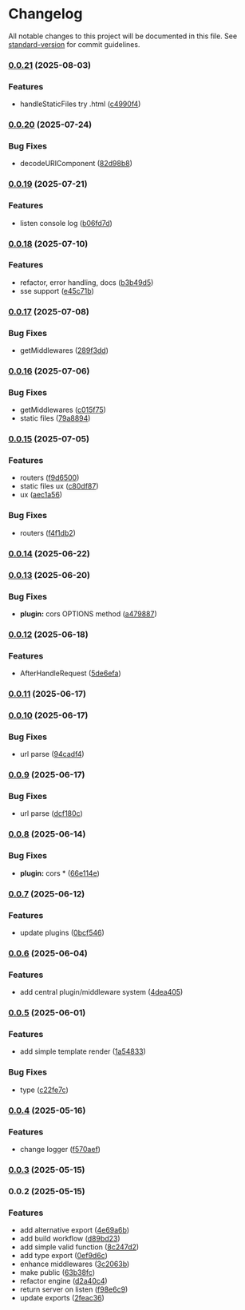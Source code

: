 # Changelog

All notable changes to this project will be documented in this file. See [standard-version](https://github.com/conventional-changelog/standard-version) for commit guidelines.

### [0.0.21](https://github.com/wxn0brP/FalconFrame/compare/v0.0.20...v0.0.21) (2025-08-03)


### Features

* handleStaticFiles try .html ([c4990f4](https://github.com/wxn0brP/FalconFrame/commit/c4990f40da32c0ea3aedf0aca8dd4fc9d86cbf50))

### [0.0.20](https://github.com/wxn0brP/FalconFrame/compare/v0.0.19...v0.0.20) (2025-07-24)


### Bug Fixes

* decodeURIComponent ([82d98b8](https://github.com/wxn0brP/FalconFrame/commit/82d98b854a6376c5cae84c43bdfaf782355ea4b8))

### [0.0.19](https://github.com/wxn0brP/FalconFrame/compare/v0.0.18...v0.0.19) (2025-07-21)


### Features

* listen console log ([b06fd7d](https://github.com/wxn0brP/FalconFrame/commit/b06fd7d98ce9090e33911d133b6cae5b1b367848))

### [0.0.18](https://github.com/wxn0brP/FalconFrame/compare/v0.0.17...v0.0.18) (2025-07-10)


### Features

* refactor, error handling, docs ([b3b49d5](https://github.com/wxn0brP/FalconFrame/commit/b3b49d56d6d3435ff62177ae4e0228b9153a718d))
* sse support ([e45c71b](https://github.com/wxn0brP/FalconFrame/commit/e45c71bfedca2c104579d4035724e8e114f12f04))

### [0.0.17](https://github.com/wxn0brP/FalconFrame/compare/v0.0.16...v0.0.17) (2025-07-08)


### Bug Fixes

* getMiddlewares ([289f3dd](https://github.com/wxn0brP/FalconFrame/commit/289f3dd0ad7f0825e0f77d109a57ddd8d0c77c6c))

### [0.0.16](https://github.com/wxn0brP/FalconFrame/compare/v0.0.15...v0.0.16) (2025-07-06)


### Bug Fixes

* getMiddlewares ([c015f75](https://github.com/wxn0brP/FalconFrame/commit/c015f75102b91bbe921b2a702763ac7a711eb5e1))
* static files ([79a8894](https://github.com/wxn0brP/FalconFrame/commit/79a889408db339ff77909df1946a8ec1bf3d7c59))

### [0.0.15](https://github.com/wxn0brP/FalconFrame/compare/v0.0.14...v0.0.15) (2025-07-05)


### Features

* routers ([f9d6500](https://github.com/wxn0brP/FalconFrame/commit/f9d65005ecd5018dfe2cc1a9f9d94f0dfe6c7294))
* static files ux ([c80df87](https://github.com/wxn0brP/FalconFrame/commit/c80df87a915beeb69f0fd345454c6ba864daf327))
* ux ([aec1a56](https://github.com/wxn0brP/FalconFrame/commit/aec1a56eeed4fda06486736ba3b709c0c2dd6f44))


### Bug Fixes

* routers ([f4f1db2](https://github.com/wxn0brP/FalconFrame/commit/f4f1db21363fc3a9e563b00a6a134b0bf7dc5546))

### [0.0.14](https://github.com/wxn0brP/FalconFrame/compare/v0.0.13...v0.0.14) (2025-06-22)

### [0.0.13](https://github.com/wxn0brP/FalconFrame/compare/v0.0.12...v0.0.13) (2025-06-20)


### Bug Fixes

* **plugin:** cors OPTIONS method ([a479887](https://github.com/wxn0brP/FalconFrame/commit/a479887ef604b94125a14a6f2b4d0dd687469c98))

### [0.0.12](https://github.com/wxn0brP/FalconFrame/compare/v0.0.11...v0.0.12) (2025-06-18)


### Features

* AfterHandleRequest ([5de6efa](https://github.com/wxn0brP/FalconFrame/commit/5de6efadc8331bb77e9140d50f1bdb08ba60d620))

### [0.0.11](https://github.com/wxn0brP/FalconFrame/compare/v0.0.10...v0.0.11) (2025-06-17)

### [0.0.10](https://github.com/wxn0brP/FalconFrame/compare/v0.0.9...v0.0.10) (2025-06-17)


### Bug Fixes

* url parse ([94cadf4](https://github.com/wxn0brP/FalconFrame/commit/94cadf43718077d2af511e1edb6500ae7ca02b0a))

### [0.0.9](https://github.com/wxn0brP/FalconFrame/compare/v0.0.8...v0.0.9) (2025-06-17)


### Bug Fixes

* url parse ([dcf180c](https://github.com/wxn0brP/FalconFrame/commit/dcf180c42f974b8ed173d07bcb09597f712bb219))

### [0.0.8](https://github.com/wxn0brP/FalconFrame/compare/v0.0.7...v0.0.8) (2025-06-14)


### Bug Fixes

* **plugin:** cors * ([66e114e](https://github.com/wxn0brP/FalconFrame/commit/66e114e90fe79cc89dcdf7f121ca08809018548f))

### [0.0.7](https://github.com/wxn0brP/FalconFrame/compare/v0.0.6...v0.0.7) (2025-06-12)


### Features

* update plugins ([0bcf546](https://github.com/wxn0brP/FalconFrame/commit/0bcf546c68bbd74ba61ba3e19bf567d352aeaeb3))

### [0.0.6](https://github.com/wxn0brP/FalconFrame/compare/v0.0.5...v0.0.6) (2025-06-04)


### Features

* add central plugin/middleware system ([4dea405](https://github.com/wxn0brP/FalconFrame/commit/4dea4053ef8bfbd8294c2706134fde6fd9628320))

### [0.0.5](https://github.com/wxn0brP/FalconFrame/compare/v0.0.4...v0.0.5) (2025-06-01)


### Features

* add simple template render ([1a54833](https://github.com/wxn0brP/FalconFrame/commit/1a54833fe5e08b7814105f7b6a88db87aa37eeb5))


### Bug Fixes

* type ([c22fe7c](https://github.com/wxn0brP/FalconFrame/commit/c22fe7c3a0a4f1d3dbb1e9041eb857691600f96c))

### [0.0.4](https://github.com/wxn0brP/FalconFrame/compare/v0.0.3...v0.0.4) (2025-05-16)


### Features

* change logger ([f570aef](https://github.com/wxn0brP/FalconFrame/commit/f570aef5000d274ece6ac2f8b68b9d8621a08283))

### [0.0.3](https://github.com/wxn0brP/FalconFrame/compare/v0.0.2...v0.0.3) (2025-05-15)

### 0.0.2 (2025-05-15)


### Features

* add alternative export ([4e69a6b](https://github.com/wxn0brP/FalconFrame/commit/4e69a6b0fa771c35d9aef2270174cba3026251c3))
* add build workflow ([d89bd23](https://github.com/wxn0brP/FalconFrame/commit/d89bd2385a4e5855cfa4205c86563ba65f89c978))
* add simple valid function ([8c247d2](https://github.com/wxn0brP/FalconFrame/commit/8c247d2610c78c748fca4efc25840b51359e9490))
* add type export ([0ef9d6c](https://github.com/wxn0brP/FalconFrame/commit/0ef9d6cd61221c88c79f25b07b3240bec379ca76))
* enhance middlewares ([3c2063b](https://github.com/wxn0brP/FalconFrame/commit/3c2063b6366514b55e2ac19a83b1dba9d42072cb))
* make public ([63b38fc](https://github.com/wxn0brP/FalconFrame/commit/63b38fc5fdfbacef9e2e9be2c4ffd0d66553443c))
* refactor engine ([d2a40c4](https://github.com/wxn0brP/FalconFrame/commit/d2a40c471195ea8a0bfdbfd5edeebc2dcd4a438d))
* return server on listen ([f98e6c9](https://github.com/wxn0brP/FalconFrame/commit/f98e6c931e0afd4b5627b363707d0bf3460b5770))
* update exports ([2feac36](https://github.com/wxn0brP/FalconFrame/commit/2feac36f12de6e06f1d023d5964eefe271c49f4f))
